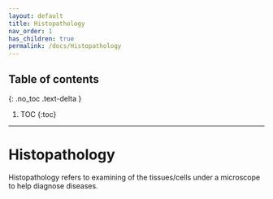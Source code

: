 ```yaml
---
layout: default
title: Histopathology
nav_order: 1
has_children: true
permalink: /docs/Histopathology
---
```


## Table of contents
{: .no_toc .text-delta }

1. TOC
{:toc}

---

# Histopathology

Histopathology refers to examining of the tissues/cells under a microscope to help diagnose diseases.
<!-- {: .fs-6 .fw-300 } -->
